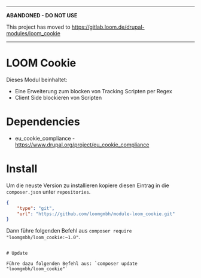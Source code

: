
---
**ABANDONED - DO NOT USE**

This project has moved to https://gitlab.loom.de/drupal-modules/loom_cookie 

---

# LOOM Cookie

Dieses Modul beinhaltet:

- Eine Erweiterung zum blocken von Tracking Scripten per Regex
- Client Side blockieren von Scripten

# Dependencies

- eu_cookie_compliance - https://www.drupal.org/project/eu_cookie_compliance

# Install

Um die neuste Version zu installieren kopiere diesen Eintrag in die `composer.json` unter `repositories`.

```json
{
    "type": "git",
    "url": "https://github.com/loomgmbh/module-loom_cookie.git"
}
```

Dann führe folgenden Befehl aus `composer require "loomgmbh/loom_cookie:~1.0"`.

```

# Update

Führe dazu folgenden Befehl aus: `composer update "loomgmbh/loom_cookie"`

